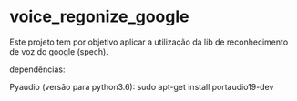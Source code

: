 # voice_regonize_google
Este projeto tem por objetivo aplicar a utilização da lib de reconhecimento de voz do google (spech).

dependências:

Pyaudio (versão para python3.6):
sudo apt-get install portaudio19-dev